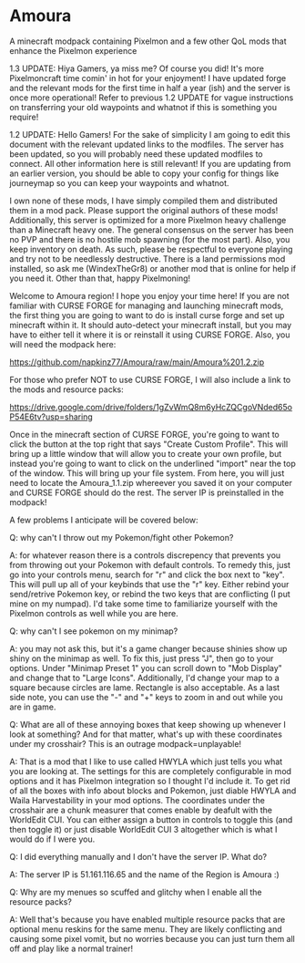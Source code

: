 # Amoura
A minecraft modpack containing Pixelmon and a few other QoL mods that enhance the Pixelmon experience

1.3 UPDATE: Hiya Gamers, ya miss me? Of course you did! It's more Pixelmoncraft time comin' in hot for your enjoyment! I have updated forge and the relevant mods for the first time in half a year (ish) and the server is once more operational! Refer to previous 1.2 UPDATE for vague instructions on transferring your old waypoints and whatnot if this is something you require!

1.2 UPDATE: Hello Gamers! For the sake of simplicity I am going to edit this document with the relevant updated links to the modfiles. The server has been updated, so you will probably need these updated modfiles to connect. All other information here is still relevant! If you are updating from an earlier version, you should be able to copy your config for things like journeymap so you can keep your waypoints and whatnot.

I own none of these mods, I have simply compiled them and distributed them in a mod pack. Please support the original authors of these mods! Additionally, this server is optimized for a more Pixelmon heavy challenge than a Minecraft heavy one. The general consensus on the server has been no PVP and there is no hostile mob spawning (for the most part). Also, you keep inventory on death. As such, please be respectful to everyone playing and try not to be needlessly destructive. There is a land permissions mod installed, so ask me (WindexTheGr8) or another mod that is online for help if you need it. Other than that, happy Pixelmoning!

Welcome to Amoura region! I hope you enjoy your time here! If you are not familiar with CURSE FORGE for managing and launching minecraft mods,
the first thing you are going to want to do is install curse forge and set up minecraft within it. It should auto-detect your minecraft install,
but you may have to either tell it where it is or reinstall it using CURSE FORGE. Also, you will need the modpack here:

https://github.com/napkinz77/Amoura/raw/main/Amoura%201.2.zip

For those who prefer NOT to use CURSE FORGE, I will also include a link to the mods and resource packs:

https://drive.google.com/drive/folders/1gZvWmQ8m6yHcZQCgoVNded65oP54E6tv?usp=sharing

Once in the minecraft section of CURSE FORGE, you're going to want to click the button at the top right that says "Create Custom Profile".
This will bring up a little window that will allow you to create your own profile, but instead you're going to want to click on the underlined
"import" near the top of the window. This will bring up your file system. From here, you will just need to locate the Amoura_1.1.zip whereever you 
saved it on your computer and CURSE FORGE should do the rest. The server IP is preinstalled in the modpack!

A few problems I anticipate will be covered below:

Q: why can't I throw out my Pokemon/fight other Pokemon?

A: for whatever reason there is a controls discrepency that prevents you from throwing out your Pokemon with default controls. To remedy this, just
go into your controls menu, search for "r" and click the box next to "key". This will pull up all of your keybinds that use the "r" key. Either rebind
your send/retrive Pokemon key, or rebind the two keys that are conflicting (I put mine on my numpad). I'd take some time to familiarize yourself with
the Pixelmon controls as well while you are here.

Q: why can't I see pokemon on my minimap?

A: you may not ask this, but it's a game changer because shinies show up shiny on the minimap as well. To fix this, just press "J", then go to your 
options. Under "Minimap Preset 1" you can scroll down to "Mob Display" and change that to "Large Icons". Additionally, I'd change your map to a square
because circles are lame. Rectangle is also acceptable. As a last side note, you can use the "-" and "+" keys to zoom in and out while you are in game.

Q: What are all of these annoying boxes that keep showing up whenever I look at something? And for that matter, what's up with these coordinates under my crosshair? This is an outrage modpack=unplayable!

A: That is a mod that I like to use called HWYLA which just tells you what you are looking at. The settings for this are completely configurable in mod options and it has Pixelmon integration so I thought I'd include it. To get rid of all the boxes with info about blocks and Pokemon, just diable HWYLA and Waila Harvestability in your mod options. The coordinates under the crosshair are a chunk measurer that comes enable by deafult with the WorldEdit CUI. You can either assign a button in controls to toggle this (and then toggle it) or just disable WorldEdit CUI 3 altogether which is what I would do if I were you.

Q: I did everything manually and I don't have the server IP. What do?

A: The server IP is 51.161.116.65 and the name of the Region is Amoura :)

Q: Why are my menues so scuffed and glitchy when I enable all the resource packs?

A: Well that's because you have enabled multiple resource packs that are optional menu reskins for the same menu. They are likely conflicting and causing some pixel vomit, but no worries because you can just turn them all off and play like a normal trainer!
